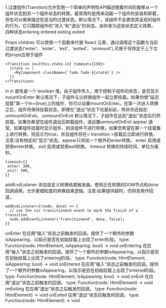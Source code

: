 1.过渡组件(Transiton)允许您用一个简单的声明性API描述随着时间的推移从一个组件状态到另一个组件状态的转换。最常用的是用来动画一个组件的安装和卸载，但也可以用来描述在适当的过渡状态。默认情况下，该组件不会更改其呈现的组件的行为，它只跟踪组件的“进入”和“退出”的状态。由你来为这些状态定义效果。
四种状态entering entered exiting exited

Props
children
可以使用一个函数来代替 React 元素，通过调用这个函数与当前过渡状态(‘enter’、‘enter’、‘exit’、‘exited’、‘unmount’),可用于将特定于上下文的props应用于组件
```
<Transition in={this.state.in} timeout={150}>
  {state => (
    <MyComponent className={`fade fade-${state}`} />
  )}
</Transition>
```
in
in 属性是一个 boolean 值，由子组件传入，用于控制子组件的状态，是否显示
mountOnEnter
默认情况下，子组件与父转换组件一起立即挂载。如果你想“延迟挂载”第一个in={true}上的组件，你可以设置mountOnEnter。在第一次进入转换之后，组件将保持挂载状态，即使在“退出”状态下也是如此，除非你还指定unmountOnExit。
unmountOnExit
默认情况下，子组件在达到“退出”状态后仍然挂载。如果你希望在组件退出后卸载组件，请设置unmountOnExit
appear
通常，如果组件挂载时显示组件，则该组件不进行转换。如果您希望在第一个挂载集上进行转换，则显示为true，并且组件将在< transition >挂载后立即进行转换。
注意:没有特定的“显示”状态。appear只添加一个额外的enter转换。
enter
启用或禁用enter转换。
exit
启用或禁用exit转换。
timeout
转换的持续时间，单位为毫秒。
```
timeout={{
 enter: 300,
 exit: 500,
}}
```
addEndListener
添加自定义转换结束触发器。使用正在转换的DOM节点和done回调调用。允许更细粒度的转换结束逻辑。注意:如果提供超时，仍将其用作回退。
```
addEndListener={(node, done) => {
  // use the css transitionend event to mark the finish of a transition
  node.addEventListener('transitionend', done, false);
}}
```
onEnter
在应用“输入”状态之前触发的回调。提供了一个额外的参数isAppearing，以指示是否在初始挂载上出现了enter阶段。
type: Function(node: HtmlElement, isAppearing: bool) -> void
onEntering
在应用“输入”状态之前触发的回调。提供了一个额外的参数isAppearing，以指示是否在初始挂载上出现了entering阶段。
type: Function(node: HtmlElement, isAppearing: bool) -> void
onEntered
在应用“输入”状态之前触发的回调。提供了一个额外的参数isAppearing，以指示是否在初始挂载上出现了entered阶段。
type: Function(node: HtmlElement, isAppearing: bool) -> void
onExit
在应用“退出”状态之前触发的回调。
type: Function(node: HtmlElement) -> void
onExiting
在应用“退出”状态之后触发的回调。
type: Function(node: HtmlElement) -> void
onExited
应用“退出”状态后触发的回调。
type: Function(node: HtmlElement) -> void